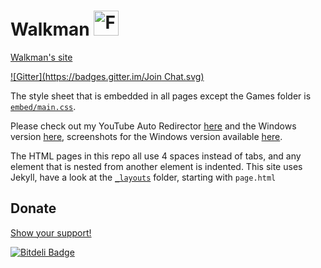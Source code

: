 # Walkman [<img src="http://walkman100.github.io/Walkman/Images/Tempecs_Wallpaper_1440x900-square.jpg" title="Favicon used in my site" width="40" height="40" alt="Favicon used in my site">](http://walkman100.github.io/Walkman/Images/Tempecs_Wallpaper_1440x900-square.jpg)
[Walkman's site](http://walkman100.github.io)

[![Gitter](https://badges.gitter.im/Join Chat.svg)](https://gitter.im/Walkman100/Walkman?utm_source=badge&utm_medium=badge&utm_campaign=pr-badge&utm_content=badge)

The style sheet that is embedded in all pages except the Games folder is [`embed/main.css`](http://walkman100.github.io/embed/main.css).

Please check out my YouTube Auto Redirector [here](http://walkman100.github.io/Walkman/HTML/YTVL) and the Windows version [here](http://github.com/Walkman100/YTVL/releases/latest), screenshots for the Windows version available [here](http://walkman100.github.io/Walkman/HTML/YTVLWindowsScreenshots).

The HTML pages in this repo all use 4 spaces instead of tabs, and any element that is nested from another element is indented.
This site uses Jekyll, have a look at the [`_layouts`](/Walkman100/walkman100.github.io/tree/master/_layouts) folder, starting with `page.html`

## Donate
[Show your support!](http://walkman100.github.io/Walkman/HTML/Donate)


[![Bitdeli Badge](https://d2weczhvl823v0.cloudfront.net/Walkman100/walkman100.github.io/trend.png)](https://bitdeli.com/free "Bitdeli Badge")

